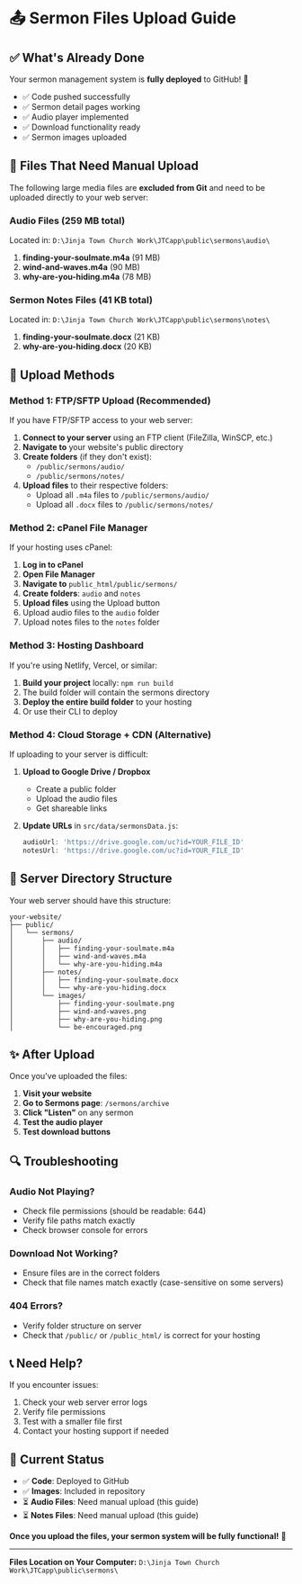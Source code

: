# 📤 Sermon Files Upload Guide

## ✅ What's Already Done

Your sermon management system is **fully deployed** to GitHub! 🎉

- ✅ Code pushed successfully
- ✅ Sermon detail pages working
- ✅ Audio player implemented
- ✅ Download functionality ready
- ✅ Sermon images uploaded

## 📁 Files That Need Manual Upload

The following large media files are **excluded from Git** and need to be uploaded directly to your web server:

### Audio Files (259 MB total)
Located in: `D:\Jinja Town Church Work\JTCapp\public\sermons\audio\`

1. **finding-your-soulmate.m4a** (91 MB)
2. **wind-and-waves.m4a** (90 MB)
3. **why-are-you-hiding.m4a** (78 MB)

### Sermon Notes Files (41 KB total)
Located in: `D:\Jinja Town Church Work\JTCapp\public\sermons\notes\`

1. **finding-your-soulmate.docx** (21 KB)
2. **why-are-you-hiding.docx** (20 KB)

## 🚀 Upload Methods

### Method 1: FTP/SFTP Upload (Recommended)

If you have FTP/SFTP access to your web server:

1. **Connect to your server** using an FTP client (FileZilla, WinSCP, etc.)
2. **Navigate to** your website's public directory
3. **Create folders** (if they don't exist):
   - `/public/sermons/audio/`
   - `/public/sermons/notes/`
4. **Upload files** to their respective folders:
   - Upload all `.m4a` files to `/public/sermons/audio/`
   - Upload all `.docx` files to `/public/sermons/notes/`

### Method 2: cPanel File Manager

If your hosting uses cPanel:

1. **Log in to cPanel**
2. **Open File Manager**
3. **Navigate to** `public_html/public/sermons/`
4. **Create folders**: `audio` and `notes`
5. **Upload files** using the Upload button
6. Upload audio files to the `audio` folder
7. Upload notes files to the `notes` folder

### Method 3: Hosting Dashboard

If you're using Netlify, Vercel, or similar:

1. **Build your project** locally: `npm run build`
2. The build folder will contain the sermons directory
3. **Deploy the entire build folder** to your hosting
4. Or use their CLI to deploy

### Method 4: Cloud Storage + CDN (Alternative)

If uploading to your server is difficult:

1. **Upload to Google Drive / Dropbox**
   - Create a public folder
   - Upload the audio files
   - Get shareable links

2. **Update URLs** in `src/data/sermonsData.js`:
   ```javascript
   audioUrl: 'https://drive.google.com/uc?id=YOUR_FILE_ID'
   notesUrl: 'https://drive.google.com/uc?id=YOUR_FILE_ID'
   ```

## 📍 Server Directory Structure

Your web server should have this structure:

```
your-website/
├── public/
│   └── sermons/
│       ├── audio/
│       │   ├── finding-your-soulmate.m4a
│       │   ├── wind-and-waves.m4a
│       │   └── why-are-you-hiding.m4a
│       ├── notes/
│       │   ├── finding-your-soulmate.docx
│       │   └── why-are-you-hiding.docx
│       └── images/
│           ├── finding-your-soulmate.png
│           ├── wind-and-waves.png
│           ├── why-are-you-hiding.png
│           └── be-encouraged.png
```

## ✨ After Upload

Once you've uploaded the files:

1. **Visit your website**
2. **Go to Sermons page**: `/sermons/archive`
3. **Click "Listen"** on any sermon
4. **Test the audio player**
5. **Test download buttons**

## 🔍 Troubleshooting

### Audio Not Playing?
- Check file permissions (should be readable: 644)
- Verify file paths match exactly
- Check browser console for errors

### Download Not Working?
- Ensure files are in the correct folders
- Check that file names match exactly (case-sensitive on some servers)

### 404 Errors?
- Verify folder structure on server
- Check that `/public/` or `/public_html/` is correct for your hosting

## 📞 Need Help?

If you encounter issues:
1. Check your web server error logs
2. Verify file permissions
3. Test with a smaller file first
4. Contact your hosting support if needed

## 🎯 Current Status

- ✅ **Code**: Deployed to GitHub
- ✅ **Images**: Included in repository
- ⏳ **Audio Files**: Need manual upload (this guide)
- ⏳ **Notes Files**: Need manual upload (this guide)

**Once you upload the files, your sermon system will be fully functional!** 🙏

---

**Files Location on Your Computer:**
`D:\Jinja Town Church Work\JTCapp\public\sermons\`
